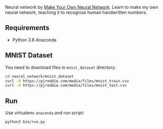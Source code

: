 Neural network by [Make Your Own Neural Network](https://github.com/makeyourownneuralnetwork/makeyourownneuralnetwork).
Learn to make my own neural network, teaching it to recognise human handwritten numbers.

## Requirements
* Python 3.8 Anaconda

## MNIST Dataset
You need to download files in `mnist_dataset` directory:
```bash
cd neural_network/mnist_dataset
curl -O https://pjreddie.com/media/files/mnist_train.csv
curl -O https://pjreddie.com/media/files/mnist_test.csv
```

## Run
Use virtualenv `anaconda` and run script:

`python3 bin/run.py`
